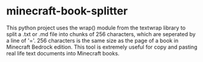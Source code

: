 # minecraft-book-splitter
This python project uses the wrap() module from the textwrap library to split a .txt or .md file into chunks of 256 characters, which are seperated by a line of '='. 256 characters is the same size as the page of a book in Minecraft Bedrock edition. This tool is extremely useful for copy and pasting real life text documents into Minecraft books. 
